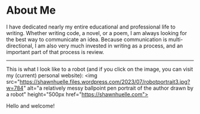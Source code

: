 # About Me

I have dedicated nearly my entire educational and professional life to writing. Whether writing code, a novel, or a poem, I am always looking for the best way to communicate an idea. Because communication is multi-directional, I am also very much invested in writing as a process, and an important part of that process is review.

---

This is what I look like to a robot (and if you click on the image, you can visit my (current) personal website):
<img src="https://shawnhuelle.files.wordpress.com/2023/07/robotportrait3.jpg?w=784" alt="a relatively messy ballpoint pen portrait of the author drawn by a robot" height="500px href="https://shawnhuelle.com">

Hello and welcome!
